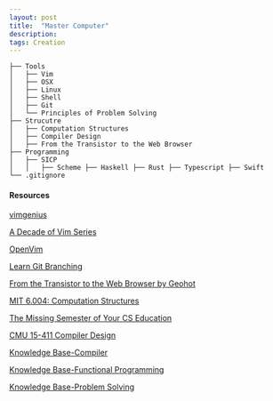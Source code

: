 ```yaml
---
layout: post
title:  "Master Computer"
description: 
tags: Creation
---
```


```
├── Tools
│   ├── Vim
│   ├── OSX 
│   ├── Linux
│   ├── Shell
│   ├── Git
│   └── Principles of Problem Solving
├── Strucutre
│   ├── Computation Structures
│   ├── Compiler Design
│   ├── From the Transistor to the Web Browser
├── Programming
│   ├── SICP
│   │   ├── Scheme ├── Haskell ├── Rust ├── Typescript ├── Swift
└── .gitignore

```

#### Resources

[vimgenius](http://vimgenius.com/lessons/vim-intro)

[A Decade of Vim Series](https://www.semicolonandsons.com/series/A-Decade-of-Vim)

[OpenVim](https://www.openvim.com/)

[Learn Git Branching](https://learngitbranching.js.org/?demo)

[From the Transistor to the Web Browser by Geohot](https://github.com/geohot/fromthetransistor)

[MIT 6.004: Computation Structures](https://web.archive.org/web/20191227205825/https://6004.mit.edu/web/fall19/resources/lectures)

[The Missing Semester of Your CS Education](https://missing.csail.mit.edu/)

[CMU 15-411 Compiler Design](https://www.cs.cmu.edu/~janh/courses/411/18/resources.html)

[Knowledge Base-Compiler](https://github.com/allenleein/knowledge-base/tree/gh-pages/%3C00%3ECompiler)

[Knowledge Base-Functional Programming](https://github.com/allenleein/knowledge-base/tree/gh-pages/%3C00%3E-Functional-Programming)

[Knowledge Base-Problem Solving](https://github.com/allenleein/knowledge-base/tree/gh-pages/%3C00%3EProblem%20Solving)


